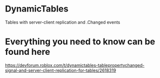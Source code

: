 # DynamicTables
Tables with server-client replication and .Changed events

# Everything you need to know can be found here
https://devforum.roblox.com/t/dynamictables-tablepropertychanged-signal-and-server-client-replication-for-tables/2618319

